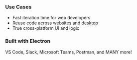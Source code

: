 ### Use Cases

- Fast iteration time for web developers
- Reuse code across websites and desktop
- True cross-platform UI and logic

### Built with Electron
VS Code, Slack, Microsoft Teams,
Postman, and MANY more!